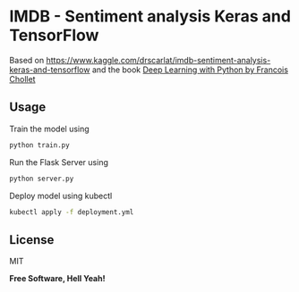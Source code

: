 # IMDB - Sentiment analysis Keras and TensorFlow 
Based on https://www.kaggle.com/drscarlat/imdb-sentiment-analysis-keras-and-tensorflow and the book [Deep Learning with Python by Francois Chollet](https://www.amazon.com/Deep-Learning-Python-Francois-Chollet/dp/1617294438)

## Usage
Train the model using

 ```python
python train.py
```

Run the Flask Server using
 ```python
python server.py
```
Deploy model using kubectl
```sh
kubectl apply -f deployment.yml
```

License
----

MIT


**Free Software, Hell Yeah!**

[//]: # (These are reference links used in the body of this note and get stripped out when the markdown processor does its job. There is no need to format nicely because it shouldn't be seen. Thanks SO - http://stackoverflow.com/questions/4823468/store-comments-in-markdown-syntax)

